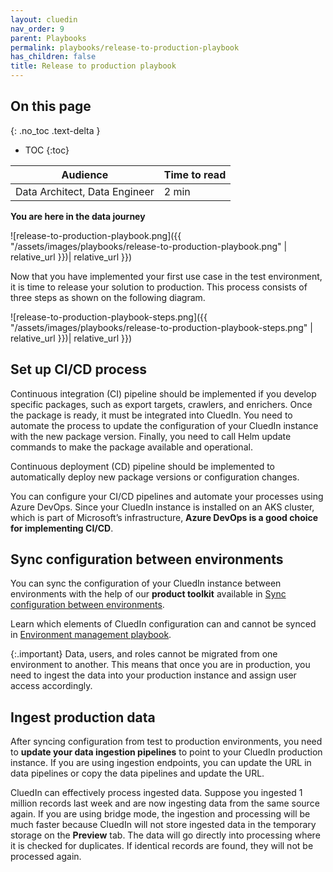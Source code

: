 ```yaml
---
layout: cluedin
nav_order: 9
parent: Playbooks
permalink: playbooks/release-to-production-playbook
has_children: false
title: Release to production playbook
---
```

## On this page
{: .no_toc .text-delta }
- TOC
{:toc}

| Audience | Time to read |
|--|--|
| Data Architect, Data Engineer | 2 min |

**You are here in the data journey**

![release-to-production-playbook.png]({{ "/assets/images/playbooks/release-to-production-playbook.png" | relative_url }})| relative_url }})

Now that you have implemented your first use case in the test environment, it is time to release your solution to production. This process consists of three steps as shown on the following diagram.

![release-to-production-playbook-steps.png]({{ "/assets/images/playbooks/release-to-production-playbook-steps.png" | relative_url }})| relative_url }})

## Set up CI/CD process

Continuous integration (CI) pipeline should be implemented if you develop specific packages, such as export targets, crawlers, and enrichers. Once the package is ready, it must be integrated into CluedIn. You need to automate the process to update the configuration of your CluedIn instance with the new package version. Finally, you need to call Helm update commands to make the package available and operational.

Continuous deployment (CD) pipeline should be implemented to automatically deploy new package versions or configuration changes.

You can configure your CI/CD pipelines and automate your processes using Azure DevOps. Since your CluedIn instance is installed on an AKS cluster, which is part of Microsoft’s infrastructure, **Azure DevOps is a good choice for implementing CI/CD**.

## Sync configuration between environments

You can sync the configuration of your CluedIn instance between environments with the help of our **product toolkit** available in [Sync configuration between environments](/kb/config-migrate).

Learn which elements of CluedIn configuration can and cannot be synced in [Environment management playbook](/kb/env-management-playbook).

{:.important}
Data, users, and roles cannot be migrated from one environment to another. This means that once you are in production, you need to ingest the data into your production instance and assign user access accordingly.

## Ingest production data

After syncing configuration from test to production environments, you need to **update your data ingestion pipelines** to point to your CluedIn production instance. If you are using ingestion endpoints, you can update the URL in data pipelines or copy the data pipelines and update the URL.

CluedIn can effectively process ingested data. Suppose you ingested 1 million records last week and are now ingesting data from the same source again. If you are using bridge mode, the ingestion and processing will be much faster because CluedIn will not store ingested data in the temporary storage on the **Preview** tab. The data will go directly into processing where it is checked for duplicates. If identical records are found, they will not be processed again.
